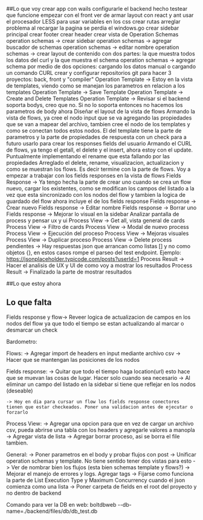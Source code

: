 ##Lo que voy
crear app con wails
configurarle el backend hecho
testear que funcione
empezar con el front ver de armar layout con react y ant
usar el procesador LESS para usar variables en los css
crear rutas
arreglar problema al recargar la pagina se perdia el windows.go
crear sidebar principal
crear footer
crear header
crear vista de Operation Schemas
operation schemas -> crear sidebar
operation schemas -> agregar buscador de schemas
operation schemas -> editar nombre
operation schemas -> crear layout de contenido con dos partes: la que muestra todos los datos del curl y la que muestra el schema
operation schemas -> agregar schema por medio de dos opciones: cargando los datos manual o cargando un comando CURL
crear y configurar repositorios git para hacer 3 proyectos: back, front y "compiler"
Operation Template -> Estoy en la vista de templates, viendo como se manejan los parametros en relacion a los templates
Operation Template -> Save Template
Operation Template -> Create and Delete Templates
Operation Template -> Revisar si el backend soporta bodys, creo que no. Si no lo soporta entonces no hacemos los parametros de body ahora
Diseñar el layout de la vista de flows
Armando la vista de flows, ya cree el nodo input que se va agregando las propiedades que se van a mapear del archivo, tambien cree el nodo de los templates y como se conectan todos estos nodos. El del template tiene la parte de parametros y la parte de propiedades de respuesta con un check para a futuro usarlo para crear los responses fields del usuario
Armando el CURL de flows, ya tengo el getall, el delete y el insert, ahora estoy con el update. Puntualmente implementando el rename que esta fallando por las propiedades
Arreglado el delete, rename, visualizacion, actualizacion y como se muestran los flows. Es decir termine con la parte de flows.
Voy a empezar a trabajar con los fields responses en la vista de flows
Fields Response -> Ya tengo hecha la parte de crear uno cuando se crea un flow nuevo, cargar los existentes, como se modifican los campos del listado a la vez que esta sincronizado con los nodos del flow y tambien la logica de guardado del flow ahora incluye el de los fields response
Fields response -> Crear nuevo
Fields response -> Editar nombre
Fields response -> Borrar uno
Fields response -> Mejorar lo visual en la sidebar
Analizar pantalla de process y pensar ux y ui
Process View -> Get all, vista general de cards
Process View -> Filtro de cards
Process View -> Modal de nuevo process
Process View -> Ejecución del proceso
Process View -> Mejoras visuales
Process View -> Duplicar proceso
Process View -> Delete process pendientes
-> Hay respuestas json que arrancan como listas [] y no como objetos {}, en estos casos rompe el parseo del test endpoint. Ejemplo: https://jsonplaceholder.typicode.com/posts?userId=1
Process Result -> Hacer el analisis de UX y UI de como voy a mostrar los resultados
Process Result -> Finalizado la parte de mostrar resultados

##Lo que estoy ahora

## Lo que falta
Fields response y flow-> Reveer logica de actualizacion de campos en los nodos del flow ya que todo el tiempo se estan actualizando al marcar o desmarcar un check


Bardometro:

Flows:
    -> Agregar import de headers en input mediante archivo csv
    -> Hacer que se mantengan las posiciones de los nodos

Fields response:
    -> Quitar que todo el tiempo haga location(url) esto hace que se muevan las cosas de lugar. Hacer solo cuando sea necesario
    -> Al eliminar un campo del listado en la sidebar si tiene que reflejar en los nodos (deseable)

    -> Hoy en dia para cursar un flow los fields response conectores tienen que estar checkeados. Poner una validacion antes de ejecutar o forzarlo

Process View:
    -> Agregar una opcion para que en vez de cargar un archivo csv, pueda abrirse una tabla con los headers y agregarle valores a manopla
    -> Agregar vista de lista
    -> Agregar borrar proceso, asi se borra el file tambien.

General:
    -> Poner parametros en el body y probar flujos con post
    -> Unificar operation schemas y template. No tiene sentido tener dos vistas para esto
    -> Ver de nombrar bien los flujos (esta bien schemas template y flows?)
    -> Mejorar el manejo de errores y logs. Agregar tags 
    -> Fijarse como funciona la parte de List Execution Type y Maximum Concurrency cuando el json comienza como una lista
    -> Poner carpeta de fields en el root del proyecto y no dentro de backend


Comando para ver la DB en web:
boltdbweb --db-name=./backend/files/db/db_test.db